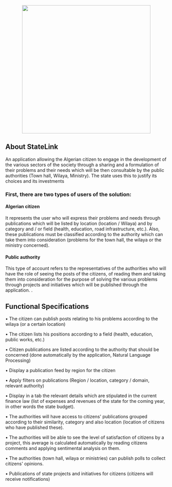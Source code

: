 <p align="center"><img src="https://res.cloudinary.com/dtfbvvkyp/image/upload/v1566331377/laravel-logolockup-cmyk-red.svg" width="400"></p>



## About StateLink

An application allowing the Algerian citizen to engage in the development of the various sectors of the society through a sharing and a formulation of their problems and their needs which will be then consultable by the public authorities (Town hall, Wilaya, Ministry).
The state uses this to justify its choices and its investments

<h3>First, there are two types of users of the solution:</h3>
<h4>Algerian citizen</h4>
It represents the user who will express their problems and needs through publications which will be listed by location (location / Wilaya) and by category and / or field (health, education, road infrastructure, etc.). Also, these publications must be classified according to the authority which can take them into consideration (problems for the town hall, the wilaya or the ministry concerned).
<h4>Public authority</h4>

This type of account refers to the representatives of the authorities who will have the role of seeing the posts of the citizens, of reading them and taking them into consideration for the purpose of solving the various problems through projects and initiatives which will be published through the application. .

## Functional Specifications

• The citizen can publish posts relating to his problems according to the wilaya (or a certain location)

• The citizen lists his positions according to a field (health, education, public works, etc.)

• Citizen publications are listed according to the authority that should be concerned (done automatically by the application, Natural Language Processing)

• Display a publication feed by region for the citizen

• Apply filters on publications (Region / location, category / domain, relevant authority)

• Display in a tab the relevant details which are stipulated in the current finance law (list of expenses and revenues of the state for the coming year, in other words the state budget).

• The authorities will have access to citizens' publications grouped according to their similarity, category and also location (location of citizens who have published these).

• The authorities will be able to see the level of satisfaction of citizens by a project, this average is calculated automatically by reading citizens comments and applying sentimental analysis on them. 

• The authorities (town hall, wilaya or ministries) can publish polls to collect citizens' opinions.

• Publications of state projects and initiatives for citizens (citizens will receive notifications)
